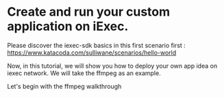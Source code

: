 
 # Create and run your custom application on iExec.
 
 Please discover the iexec-sdk basics in this first scenario first :
 https://www.katacoda.com/sulliwane/scenarios/hello-world

 Now, in this tutorial, we will show you how to deploy your own app idea on iexec network. We will take the ffmpeg as an example.

 Let's begin with the ffmpeg walkthrough